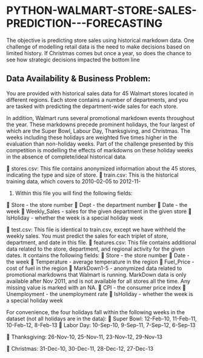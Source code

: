 # PYTHON-WALMART-STORE-SALES-PREDICTION---FORECASTING
The objective is predicting store sales using historical markdown data. One challenge of modelling retail data is the need to make decisions based on limited history. If Christmas comes but once a year, so does the chance to see how strategic decisions impacted the bottom line

## Data Availability & Business Problem:

You are provided with historical sales data for 45 Walmart stores located in different regions. Each store contains a number of departments, and you are tasked with predicting the department-wide sales for each store.

In addition, Walmart runs several promotional markdown events throughout the year. These markdowns precede prominent holidays, the four largest of which are the Super Bowl, Labour Day, Thanksgiving, and Christmas. The weeks including these holidays are weighted five times higher in the evaluation than non-holiday weeks. Part of the challenge presented by this competition is modelling the effects of markdowns on these holiday weeks in the absence of complete/ideal historical data.

	stores.csv: This file contains anonymized information about the 45 stores, indicating the type and size of store.
	train.csv: This is the historical training data, which covers to 2010-02-05 to 2012-11-
1.	Within this file you will find the following fields:

	Store - the store number
	Dept - the department number
	Date - the week
	Weekly_Sales - sales for the given department in the given store
	IsHoliday - whether the week is a special holiday week

	test.csv: This file is identical to train.csv, except we have withheld the weekly sales. You must predict the sales for each triplet of store, department, and date in this file.
	features.csv: This file contains additional data related to the store, department, and regional activity for the given dates. It contains the following fields:
	Store - the store number
	Date - the week
	Temperature - average temperature in the region
	Fuel_Price - cost of fuel in the region
	MarkDown1-5 - anonymized data related to promotional markdowns that Walmart is running. MarkDown data is only available after Nov 2011, and is not available for all stores all the time. Any missing value is marked with an NA.
	CPI - the consumer price index
	Unemployment - the unemployment rate
	IsHoliday - whether the week is a special holiday week

For convenience, the four holidays fall within the following weeks in the dataset (not all holidays are in the data):
	Super Bowl: 12-Feb-10, 11-Feb-11, 10-Feb-12, 8-Feb-13
	Labor Day: 10-Sep-10, 9-Sep-11, 7-Sep-12, 6-Sep-13

	Thanksgiving: 26-Nov-10, 25-Nov-11, 23-Nov-12, 29-Nov-13

	Christmas: 31-Dec-10, 30-Dec-11, 28-Dec-12, 27-Dec-13

